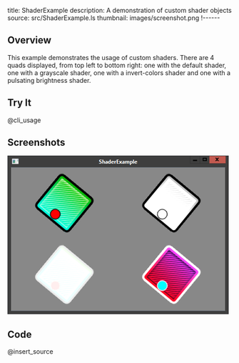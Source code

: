 title: ShaderExample
description: A demonstration of custom shader objects
source: src/ShaderExample.ls
thumbnail: images/screenshot.png
!------

## Overview
This example demonstrates the usage of custom shaders. There are 4 quads displayed, from top left to bottom right:
one with the default shader, one with a grayscale shader, one with a invert-colors shader and one with a pulsating
brightness shader.

## Try It
@cli_usage

## Screenshots
![ShaderExample Screenshot](images/screenshot.png)

## Code
@insert_source
